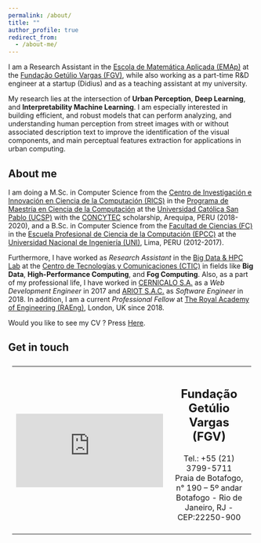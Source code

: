 ```yaml
---
permalink: /about/
title: ""
author_profile: true
redirect_from: 
  - /about-me/
---
```


I am a Research Assistant in the [Escola de Matemática Aplicada (EMAp)](https://emap.fgv.br/) at the [Fundação Getúlio Vargas (FGV)](https://portal.fgv.br/), while also working as a part-time R&D engineer at a startup (Didius) and as a teaching assistant at my university. 

My research lies at the intersection of **Urban Perception**, **Deep Learning**, and **Interpretability Machine Learning**. I am especially interested in building efficient, and robust models that can perform analyzing, and understanding human perception from street images with or without associated description text to improve the identification of the visual components, and main perceptual features extraction for applications in urban computing.

## About me

I am doing a M.Sc. in Computer Science from the [Centro de Investigación e Innovación en Ciencia de la Computación (RICS)](http://rics.ucsp.edu.pe/) in the [Programa de Maestría en Ciencia de la Computación](http://rics.ucsp.edu.pe/mcs/index.html) at the [Universidad Católica San Pablo (UCSP)](http://ucsp.edu.pe/) with the [CONCYTEC](https://portal.concytec.gob.pe/) scholarship, Arequipa, PERU (2018-2020), and a B.Sc. in Computer Science from the [Facultad de Ciencias (FC)](https://fc.uni.edu.pe/fc/) in the [Escuela Profesional de Ciencia de la Computación (EPCC)](https://fc.uni.edu.pe/fc/index.php/escuelas/ciencia-de-la-computacion) at the [Universidad Nacional de Ingeniería (UNI)](https://www.uni.edu.pe/), Lima, PERU (2012-2017).

Furthermore, I have worked as _Research Assistant_ in the [Big Data & HPC Lab](https://www.ctic.uni.edu.pe/index.php/laboratorios/bigdata-hpc) at the [Centro de Tecnologías y Comunicaciones (CTIC)](https://www.ctic.uni.edu.pe/) in fields like **Big Data**, **High-Performance Computing**, and **Fog Computing**. Also, as a part of my professional life, I have worked in [CERNICALO S.A.](http://cernicalo.net/) as a _Web Development Engineer_ in 2017 and [ARIOT S.A.C.](https://ariot.pe/) as _Software Engineer_ in 2018. In addition, I am a current _Professional Fellow_ at [The Royal Academy of Engineering (RAEng)](https://www.raeng.org.uk/), London, UK since 2018.

Would you like to see my CV ? Press [Here](/cv).

## Get in touch

<style>
td, th, tr, table {
  padding: 0.5em;
  border: 1px solid #ccc;
  border: 1px;
}
</style>

<table style="width:100%">
  <tr>
    <th style="width:40%; height:60%"> <iframe src="https://www.google.com/maps/embed?pb=!1m18!1m12!1m3!1d3674.2418260507848!2d-43.18245298564607!3d-22.941319444870363!2m3!1f0!2f0!3f0!3m2!1i1024!2i768!4f13.1!3m3!1m2!1s0x997f8c868f2667%3A0xfd19f999080c93ca!2sFundaci%C3%B3n%20Getulio%20Vargas!5e0!3m2!1ses!2sbr!4v1581513248112!5m2!1ses!2sbr" frameborder="0" style="border:0;" allowfullscreen=""></iframe> </th>
    <td align="center">
    <h2 class="archive__item-title" itemprop="headline"> Fundação Getúlio Vargas (FGV) </h2>
    <p> Tel.: +55 (21) 3799-5711 <br>
    Praia de Botafogo, n° 190 – 5º andar <br>
    Botafogo - Rio de Janeiro, RJ - CEP:22250-900 </p>
    </td>
  </tr>
</table>







